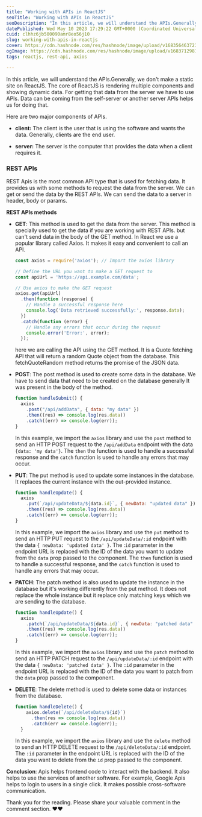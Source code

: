 ```yaml
---
title: "Working with APIs in ReactJS"
seoTitle: "Working with APIs in ReactJS"
seoDescription: "In this article, we will understand the APIs.Generally, we don't make a static site on ReactJS."
datePublished: Wed May 10 2023 17:29:22 GMT+0000 (Coordinated Universal Time)
cuid: clhhz6jb500090amr8eo56j10
slug: working-with-apis-in-reactjs
cover: https://cdn.hashnode.com/res/hashnode/image/upload/v1683564637234/ae8bd071-a03b-48b4-9e91-4d61b0698a3d.png
ogImage: https://cdn.hashnode.com/res/hashnode/image/upload/v1683712981406/34995938-daed-4d61-8215-63df2746f5ee.png
tags: reactjs, rest-api, axios

---
```


In this article, we will understand the APIs.Generally, we don't make a static site on ReactJS. The core of ReactJS is rendering multiple components and showing dynamic data. For getting that data from the server we have to use APIs. Data can be coming from the self-server or another server APIs helps us for doing that.

Here are two major components of APIs.

* **client:** The client is the user that is using the software and wants the data. Generally, clients are the end user.
    
* **server:** The server is the computer that provides the data when a client requires it.
    

### **REST APIs**

REST Apis is the most common API type that is used for fetching data. It provides us with some methods to request the data from the server. We can get or send the data by the REST APIs. We can send the data to a server in header, body or params.

**REST APIs methods**

* **GET**: This method is used to get the data from the server. This method is specially used to get the data if you are working with REST APIs. but can't send data in the body of the GET method. In React we use a popular library called Axios. It makes it easy and convenient to call an API.
    
    ```javascript
    const axios = require('axios'); // Import the axios library
    
    // Define the URL you want to make a GET request to
    const apiUrl = 'https://api.example.com/data';
    
    // Use axios to make the GET request
    axios.get(apiUrl)
      .then(function (response) {
        // Handle a successful response here
        console.log('Data retrieved successfully:', response.data);
      })
      .catch(function (error) {
        // Handle any errors that occur during the request
        console.error('Error:', error);
      });
    ```
    
    here we are calling the API using the GET method. It is a Quote fetching API that will return a random Quote object from the database. This fetchQuoteRandom method returns the promise of the JSON data.
    
* **POST**: The post method is used to create some data in the database. We have to send data that need to be created on the database generally It was present in the body of the method.
    
    ```javascript
    function handleSubmit() {
      axios
        .post("/api/addData", { data: "my data" })
        .then((res) => console.log(res.data))
        .catch((err) => console.log(err));
    }
    ```
    
    In this example, we import the `axios` library and use the `post` method to send an HTTP POST request to the `/api/addData` endpoint with the data `{data: 'my data'}`. The `then` the function is used to handle a successful response and the `catch` function is used to handle any errors that may occur.
    
* **PUT**: The put method is used to update some instances in the database. It replaces the current instance with the out-provided instance.
    
    ```javascript
    function handleUpdate() {
      axios
        .put(`/api/updateData/${data.id}`, { newData: "updated data" })
        .then((res) => console.log(res.data))
        .catch((err) => console.log(err));
    }
    ```
    
    In this example, we import the `axios` library and use the `put` method to send an HTTP PUT request to the `/api/updateData/:id` endpoint with the data `{ newData: 'updated data' }`. The :`id` parameter in the endpoint URL is replaced with the ID of the data you want to update from the `data` prop passed to the component. The `then` function is used to handle a successful response, and the `catch` function is used to handle any errors that may occur.
    
* **PATCH**: The patch method is also used to update the instance in the database but it's working differently from the put method. It does not replace the whole instance but it replace only matching keys which we are sending to the database.
    
    ```javascript
    function handleUpdate() {
      axios
        .patch(`/api/updateData/${data.id}`, { newData: "patched data" })
        .then((res) => console.log(res.data))
        .catch((err) => console.log(err));
    }
    ```
    
    In this example, we import the `axios` library and use the `patch` method to send an HTTP PATCH request to the `/api/updateData/:id` endpoint with the data `{ newData: 'patched data' }`. The `:id` parameter in the endpoint URL is replaced with the ID of the data you want to patch from the `data` prop passed to the component.
    
* **DELETE**: The delete method is used to delete some data or instances from the database.
    
    ```javascript
    function handleDelete() {
        axios.delete(`/api/deleteData/${id}`)
          .then(res => console.log(res.data))
          .catch(err => console.log(err));
      }
    ```
    
    In this example, we import the `axios` library and use the `delete` method to send an HTTP DELETE request to the `/api/deleteData/:id` endpoint. The `:id` parameter in the endpoint URL is replaced with the ID of the data you want to delete from the `id` prop passed to the component.
    

**Conclusion**: Apis helps frontend code to interact with the backend. It also helps to use the services of another software. For example, Google Apis helps to login to users in a single click. It makes possible cross-software communication.

Thank you for the reading. Please share your valuable comment in the comment section. ❤️❤️